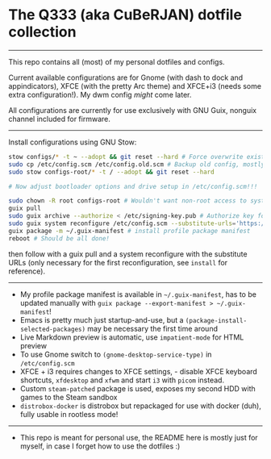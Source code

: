 # The Q333 (aka CuBeRJAN) dotfile collection

---

This repo contains all (most) of my personal dotfiles and configs.

Current available configurations are for Gnome (with dash to dock and appindicators), XFCE (with the pretty Arc theme) and XFCE+i3 (needs some extra configuration!). My dwm config _might_ come later.

All configurations are currently for use exclusively with GNU Guix, nonguix channel included for firmware.

---

Install configurations using GNU Stow:

```bash
stow configs/* -t ~ --adopt && git reset --hard # Force overwrite existing
sudo cp /etc/config.scm /etc/config.old.scm # Backup old config, mostly for drive setup and bootloader config
sudo stow configs-root/* -t / --adopt && git reset --hard 

# Now adjust bootloader options and drive setup in /etc/config.scm!!!

sudo chown -R root configs-root # Wouldn't want non-root access to system files!
guix pull
sudo guix archive --authorize < /etc/signing-key.pub # Authorize key for nonguix
sudo guix system reconfigure /etc/config.scm --substitute-urls='https://ci.guix.gnu.org https://bordeaux.guix.gnu.org https://substitutes.nonguix.org' # Reconfigure system with nonguix substitutes
guix package -m ~/.guix-manifest # install profile package manifest
reboot # Should be all done!
```

then follow with a guix pull and a system reconfigure with the substitute URLs (only necessary for the first reconfiguration, see ``install`` for reference).

---

* My profile package manifest is available in ``~/.guix-manifest``, has to be updated manually with ``guix package --export-manifest > ~/.guix-manifest``!
* Emacs is pretty much just startup-and-use, but a ``(package-install-selected-packages)`` may be necessary the first time around
* Live Markdown preview is automatic, use ``impatient-mode`` for HTML preview
* To use Gnome switch to ``(gnome-desktop-service-type)`` in ``/etc/config.scm``  
* XFCE + i3 requires changes to XFCE settings, - disable XFCE keyboard shortcuts, ``xfdesktop`` and ``xfwm`` and start ``i3`` with ``picom`` instead.
* Custom ``steam-patched`` package is used, exposes my second HDD with games to the Steam sandbox
* ``distrobox-docker`` is distrobox but repackaged for use with docker (duh), fully usable in rootless mode!

---

* This repo is meant for personal use, the README here is mostly just for myself, in case I forget how to use the dotfiles :)

```
